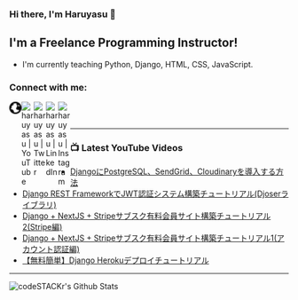 ### Hi there, I'm Haruyasu 👋

## I'm a Freelance Programming Instructor!
- I'm currently teaching Python, Django, HTML, CSS, JavaScript.

### Connect with me:

[<img align="left" alt="harusoft.net" width="22px" src="https://raw.githubusercontent.com/iconic/open-iconic/master/svg/globe.svg" />][website]
[<img align="left" alt="haruyasu | YouTube" width="22px" src="https://cdn.jsdelivr.net/npm/simple-icons@v3/icons/youtube.svg" />][youtube]
[<img align="left" alt="haruyasu | Twitter" width="22px" src="https://cdn.jsdelivr.net/npm/simple-icons@v3/icons/twitter.svg" />][twitter]
[<img align="left" alt="haruyasu | LinkedIn" width="22px" src="https://cdn.jsdelivr.net/npm/simple-icons@v3/icons/linkedin.svg" />][linkedin]
[<img align="left" alt="haruyasu | Instagram" width="22px" src="https://cdn.jsdelivr.net/npm/simple-icons@v3/icons/instagram.svg" />][instagram]

<br />
<br />

---

### 📺 Latest YouTube Videos
<!-- YOUTUBE:START -->
- [DjangoにPostgreSQL、SendGrid、Cloudinaryを導入する方法](https://www.youtube.com/watch?v=7cUFU659S3Y)
- [Django REST FrameworkでJWT認証システム構築チュートリアル&lpar;Djoserライブラリ&rpar;](https://www.youtube.com/watch?v=pPvPX8kXh7w)
- [Django + NextJS + Stripeサブスク有料会員サイト構築チュートリアル2&lpar;Stripe編&rpar;](https://www.youtube.com/watch?v=ReCUBK8DqbA)
- [Django + NextJS + Stripeサブスク有料会員サイト構築チュートリアル1&lpar;アカウント認証編&rpar;](https://www.youtube.com/watch?v=eyKltg7fz6E)
- [【無料簡単】Django Herokuデプロイチュートリアル](https://www.youtube.com/watch?v=JgZ_9x4Tno4)
<!-- YOUTUBE:END -->

---

<img align="left" alt="codeSTACKr's Github Stats" src="https://github-readme-stats.vercel.app/api?username=haruyasu&show_icons=true&hide_border=true" />

[website]: https://harusoft.net/
[twitter]: https://twitter.com/hathle
[youtube]: https://www.youtube.com/channel/UCjpXqPZM1UPJoiyNVUTixqQ/
[instagram]: https://www.instagram.com/hathle/
[linkedin]: https://www.linkedin.com/in/haruyasu/
